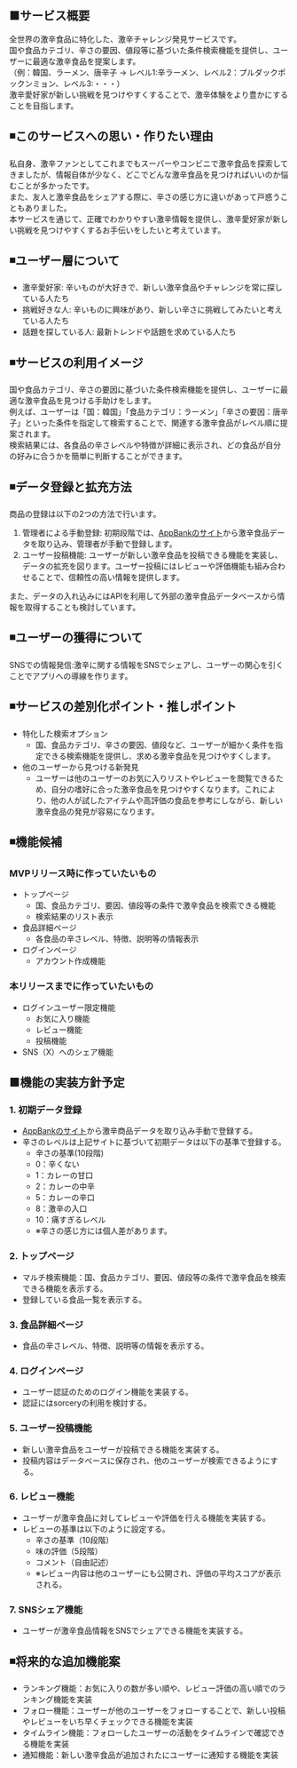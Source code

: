 ## ■サービス概要
全世界の激辛食品に特化した、激辛チャレンジ発見サービスです。\
国や食品カテゴリ、辛さの要因、値段等に基づいた条件検索機能を提供し、ユーザーに最適な激辛食品を提案します。\
（例：韓国、ラーメン、唐辛子 → レベル1:辛ラーメン、レベル2：プルダックポックンミョン、レベル3:・・・）\
激辛愛好家が新しい挑戦を見つけやすくすることで、激辛体験をより豊かにすることを目指します。


## ◾️このサービスへの思い・作りたい理由
私自身、激辛ファンとしてこれまでもスーパーやコンビニで激辛食品を探索してきましたが、情報自体が少なく、どこでどんな激辛食品を見つければいいのか悩むことが多かったです。\
また、友人と激辛食品をシェアする際に、辛さの感じ方に違いがあって戸惑うこともありました。\
本サービスを通じて、正確でわかりやすい激辛情報を提供し、激辛愛好家が新しい挑戦を見つけやすくするお手伝いをしたいと考えています。


## ◾️ユーザー層について
- 激辛愛好家: 辛いものが大好きで、新しい激辛食品やチャレンジを常に探している人たち
- 挑戦好きな人: 辛いものに興味があり、新しい辛さに挑戦してみたいと考えている人たち
- 話題を探している人: 最新トレンドや話題を求めている人たち


## ◾️サービスの利用イメージ
国や食品カテゴリ、辛さの要因に基づいた条件検索機能を提供し、ユーザーに最適な激辛食品を見つける手助けをします。\
例えば、ユーザーは「国：韓国」「食品カテゴリ：ラーメン」「辛さの要因：唐辛子」といった条件を指定して検索することで、関連する激辛食品がレベル順に提案されます。\
検索結果には、各食品の辛さレベルや特徴が詳細に表示され、どの食品が自分の好みに合うかを簡単に判断することができます。


## ◾️データ登録と拡充方法
商品の登録は以下の2つの方法で行います。
1. 管理者による手動登録: 初期段階では、[AppBankのサイト](https://www.appbank.net/2023/08/17/casual-food/2281672.php)から激辛食品データを取り込み、管理者が手動で登録します。
2. ユーザー投稿機能: ユーザーが新しい激辛食品を投稿できる機能を実装し、データの拡充を図ります。ユーザー投稿にはレビューや評価機能も組み合わせることで、信頼性の高い情報を提供します。

また、データの入れ込みにはAPIを利用して外部の激辛食品データベースから情報を取得することも検討しています。


## ◾️ユーザーの獲得について
SNSでの情報発信:激辛に関する情報をSNSでシェアし、ユーザーの関心を引くことでアプリへの導線を作ります。


## ◾️サービスの差別化ポイント・推しポイント
- 特化した検索オプション
  - 国、食品カテゴリ、辛さの要因、値段など、ユーザーが細かく条件を指定できる検索機能を提供し、求める激辛食品を見つけやすくします。
- 他のユーザーから見つける新発見
  - ユーザーは他のユーザーのお気に入りリストやレビューを閲覧できるため、自分の嗜好に合った激辛食品を見つけやすくなります。これにより、他の人が試したアイテムや高評価の食品を参考にしながら、新しい激辛食品の発見が容易になります。


## ◾️機能候補
### MVPリリース時に作っていたいもの
- トップページ
    - 国、食品カテゴリ、要因、値段等の条件で激辛食品を検索できる機能
    - 検索結果のリスト表示
- 食品詳細ページ
    - 各食品の辛さレベル、特徴、説明等の情報表示
- ログインページ
    - アカウント作成機能
### 本リリースまでに作っていたいもの
- ログインユーザー限定機能
  - お気に入り機能
  - レビュー機能
  - 投稿機能
- SNS（X）へのシェア機能


## ■機能の実装方針予定
### 1. 初期データ登録
- [AppBankのサイト](https://www.appbank.net/2023/08/17/casual-food/2281672.php)から激辛商品データを取り込み手動で登録する。
- 辛さのレベルは上記サイトに基づいて初期データは以下の基準で登録する。
  - 辛さの基準(10段階)
  - 0：辛くない
  - 1：カレーの甘口
  - 2：カレーの中辛
  - 5：カレーの辛口
  - 8：激辛の入口
  - 10：痛すぎるレベル
  - ※辛さの感じ方には個人差があります。
### 2.  トップページ
- マルチ検索機能：国、食品カテゴリ、要因、値段等の条件で激辛食品を検索できる機能を表示する。
- 登録している食品一覧を表示する。
### 3. 食品詳細ページ
- 食品の辛さレベル、特徴、説明等の情報を表示する。
### 4. ログインページ
- ユーザー認証のためのログイン機能を実装する。
- 認証にはsorceryの利用を検討する。
### 5. ユーザー投稿機能
- 新しい激辛食品をユーザーが投稿できる機能を実装する。
- 投稿内容はデータベースに保存され、他のユーザーが検索できるようにする。
### 6. レビュー機能
- ユーザーが激辛食品に対してレビューや評価を行える機能を実装する。
- レビューの基準は以下のように設定する。
  - 辛さの基準（10段階）
  - 味の評価（5段階）
  - コメント（自由記述）
  - ※レビュー内容は他のユーザーにも公開され、評価の平均スコアが表示される。
### 7. SNSシェア機能
- ユーザーが激辛食品情報をSNSでシェアできる機能を実装する。


## ◾️将来的な追加機能案
- ランキング機能：お気に入りの数が多い順や、レビュー評価の高い順でのランキング機能を実装
- フォロー機能：ユーザーが他のユーザーをフォローすることで、新しい投稿やレビューをいち早くチェックできる機能を実装
- タイムライン機能：フォローしたユーザーの活動をタイムラインで確認できる機能を実装
- 通知機能：新しい激辛食品が追加されたにユーザーに通知する機能を実装

